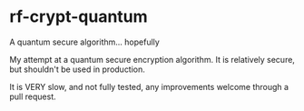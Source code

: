 # rf-crypt-quantum
A quantum secure algorithm...  hopefully

My attempt at a quantum secure encryption algorithm.  It is relatively secure, but shouldn't be used in production.

It is VERY slow, and not fully tested, any improvements welcome through a pull request.
